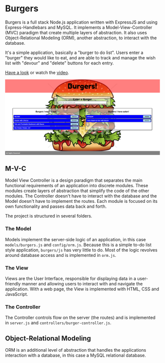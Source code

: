 # Burgers

Burgers is a full stack Node.js application written with ExpressJS and using Express-Handlebars and MySQL.  It implements a Model-View-Controller (MVC) paradigm that create multiple layers of abstraction.  It also uses Object-Relational Modeling (ORM), another abstraction, to interact with the database.

It's a simple application, basically a "burger to do list".  Users enter a "burger" they would like to eat, and are able to track and manage the wish list with "devour" and "delete" buttons for each entry.

[Have a look](https://bmccutchanjr-burgers.herokuapp.com) or watch the [video](https://drive.google.com/somelongstringofrandomcharacters).

![home page](public/images/screenshot.png)

## M-V-C

Model View Controller is a design paradigm that separates the main functional requirements of an application into discrete modules.  These modules create layers of abstraction that simplify the code of the other modules.  The Controller doesn't have to interact with the database and the Model doesn't have to implement the routes.  Each module is focused on its own functionality and passes data back and forth.

The project is structured in several folders.

### The Model

Models implement the server-side logic of an application, in this case `models/burgers.js` and `config/orm.js`.  Because this is a simple to-do list style application, `burgers/js` has very little to do.  Most of the logic revolves around database access and is implemented in `orm.js`.

### The View

Views are the User Interface, responsible for displaying data in a user-friendly manner and allowing users to interact with and navigate the application.  With a web page, the View is implemented with HTML, CSS and JavaScript.

### The Controller

The Controller controls flow on the server (the routes) and is implemented in `server.js` and `controllers/burger-controller.js`.

## Object-Relational Modeling

ORM is an additional level of abstraction that handles the applications interaction with a database, in this case a MySQL relational database.